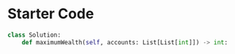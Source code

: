 # Starter Code

```python
class Solution:
    def maximumWealth(self, accounts: List[List[int]]) -> int:
```